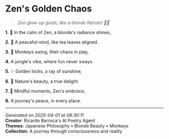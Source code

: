 # Zen's Golden Chaos

> *Zen glow-up goals, like a blonde Naruto! 🧠🍵*

**1.** 🌿 In the calm of Zen, a blonde's radiance shines,


**2.** 🎑 A peaceful mind, like tea leaves aligned.


**3.** 🐒 Monkeys swing, their chaos in play,


**4.** A jungle's vibe, where fun never sways.


**5.** ✨ Golden locks, a ray of sunshine,


**6.** 🌅 Nature's beauty, a true delight.


**7.** 🦋 Mindful moments, Zen's embrace,


**8.** A journey's peace, in every place.



---

*Generated on 2025-04-01 at 08:30:11*  
**Creator**: Ricardo Barroca's AI Poetry Agent  
**Themes**: Japanese Philosophy • Blonde Beauty • Monkeys  
**Collection**: A journey through consciousness and reality